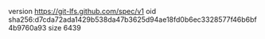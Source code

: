 version https://git-lfs.github.com/spec/v1
oid sha256:d7cda72ada1429b538da47b3625d94ae18fd0b6ec3328577f46b6bf4b9760a93
size 6439
